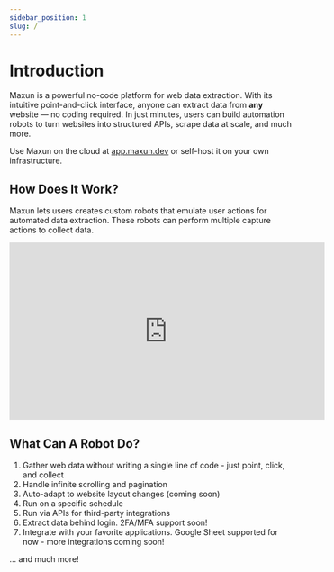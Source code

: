 ```yaml
---
sidebar_position: 1
slug: /
---
```


# Introduction

Maxun is a powerful no-code platform for web data extraction. With its intuitive point-and-click interface, anyone can extract data from **any** website — no coding required. In just minutes, users can build automation robots to turn websites into structured APIs, scrape data at scale, and much more.

Use Maxun on the cloud at <a href="https://app.maxun.dev">app.maxun.dev</a> or self-host it on your own infrastructure.

## How Does It Work?

Maxun lets users creates custom robots that emulate user actions for automated data extraction. These robots can perform multiple capture actions to collect data.

<iframe width="560" height="315" src="https://www.youtube.com/embed/ZXGQEwQN7yI?si=uhw4zP3Wx9bGBn49" title="YouTube video player" frameborder="0" allow="accelerometer; autoplay; clipboard-write; encrypted-media; gyroscope; picture-in-picture; web-share" referrerpolicy="strict-origin-when-cross-origin" allowfullscreen></iframe>

## What Can A Robot Do?
1. Gather web data without writing a single line of code - just point, click, and collect
2. Handle infinite scrolling and pagination
3. Auto-adapt to website layout changes (coming soon)
4. Run on a specific schedule
5. Run via APIs for third-party integrations
6. Extract data behind login. 2FA/MFA support soon!
7. Integrate with your favorite applications. Google Sheet supported for now - more integrations coming soon!

... and much more!
